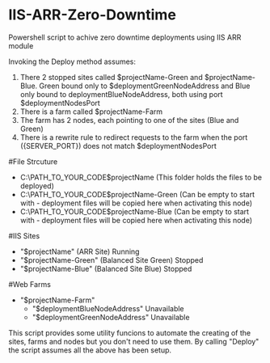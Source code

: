 IIS-ARR-Zero-Downtime
=====================

Powershell script to achive zero downtime deployments using IIS ARR module

Invoking the Deploy method assumes:
 1. There 2 stopped sites called $projectName-Green and $projectName-Blue. Green bound only to $deploymentGreenNodeAddress and Blue only bound to deploymentBlueNodeAddress, both using port $deploymentNodesPort
 2. There is a farm called $projectName-Farm
 3. The farm has 2 nodes, each pointing to one of the sites (Blue and Green)
 4. There is a rewrite rule to redirect requests to the farm when the port ({SERVER_PORT}) does not match $deploymentNodesPort

#File Strcuture
 - C:\PATH_TO_YOUR_CODE\$projectName        (This folder holds the files to be deployed)
 - C:\PATH_TO_YOUR_CODE\$projectName-Green  (Can be empty to start with - deployment files will be copied here when activating this node)
 - C:\PATH_TO_YOUR_CODE\$projectName-Blue   (Can be empty to start with - deployment files will be copied here when activating this node)

#IIS Sites
 - "$projectName"           (ARR Site)              Running
 - "$projectName-Green"     (Balanced Site Green)   Stopped
 - "$projectName-Blue"      (Balanced Site Blue)    Stopped

#Web Farms
 - "$projectName-Farm"  
   - "$deploymentBlueNodeAddress"     Unavailable
   - "$deploymentGreenNodeAddress"    Unavailable

 This script provides some utility funcions to automate the creating of the sites, farms and nodes
 but you don't need to use them. By calling "Deploy" the script assumes all the above has been setup.
